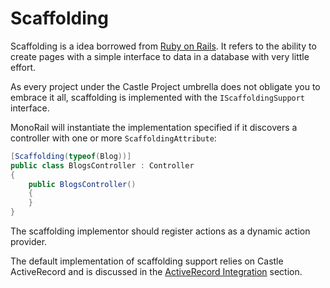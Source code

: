 # Scaffolding

Scaffolding is a idea borrowed from [Ruby on Rails](http://wiki.rubyonrails.org/rails/pages/Scaffold). It refers to the ability to create pages with a simple interface to data in a database with very little effort.

As every project under the Castle Project umbrella does not obligate you to embrace it all, scaffolding is implemented with the `IScaffoldingSupport` interface.

MonoRail will instantiate the implementation specified if it discovers a controller with one or more `ScaffoldingAttribute`:

```csharp
[Scaffolding(typeof(Blog))]
public class BlogsController : Controller
{
    public BlogsController()
    {
    }
}
```

The scaffolding implementor should register actions as a dynamic action provider.

The default implementation of scaffolding support relies on Castle ActiveRecord and is discussed in the [ActiveRecord Integration](activerecord-integration.md) section.